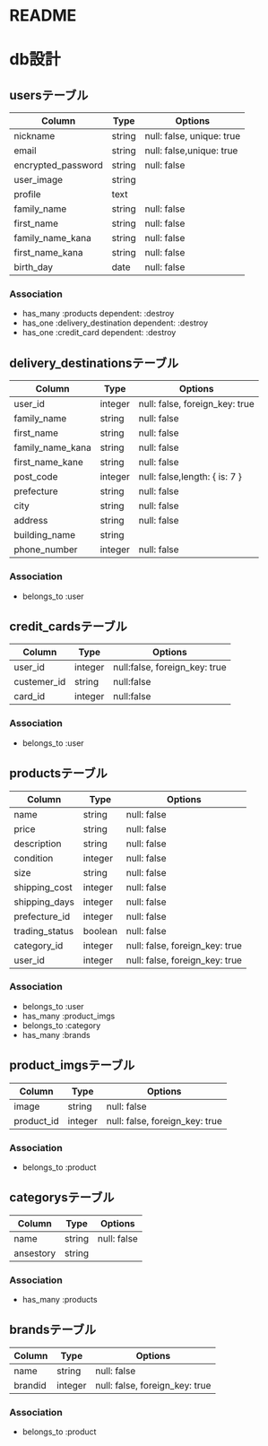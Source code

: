 # README

# db設計

## usersテーブル

|Column|Type|Options|
|------|----|-------|
|nickname|string|null: false, unique: true|
|email|string|null: false,unique: true|
|encrypted_password|string|null: false|
|user_image|string|
|profile|text|
|family_name|string|null: false|
|first_name|string|null: false|
|family_name_kana|string|null: false|
|first_name_kana|string|null: false|
|birth_day|date|null: false|

### Association
- has_many :products dependent: :destroy
- has_one :delivery_destination dependent: :destroy
- has_one :credit_card dependent: :destroy

## delivery_destinationsテーブル

|Column|Type|Options|
|------|----|-------|
|user_id|integer|null: false, foreign_key: true|
|family_name|string|null: false|
|first_name|string|null: false|
|family_name_kana|string|null: false|
|first_name_kane|string|null: false|
|post_code|integer|null: false,length: { is: 7 } |
|prefecture|string|null: false|
|city|string|null: false|
|address|string|null: false|
|building_name|string|
|phone_number|integer|null: false|

### Association
- belongs_to :user

## credit_cardsテーブル

|Column|Type|Options|
|------|----|-------|
|user_id|integer|null:false, foreign_key: true|
|custemer_id|string|null:false|
|card_id|integer|null:false|

### Association
- belongs_to :user

## productsテーブル

|Column|Type|Options|
|------|----|-------|
|name|string|null: false|
|price|string|null: false|
|description|string|null: false|
|condition|integer|null: false|
|size|string|null: false|
|shipping_cost|integer|null: false|
|shipping_days|integer|null: false|
|prefecture_id|integer|null: false|
|trading_status|boolean|null: false|
|category_id|integer|null: false, foreign_key: true|
|user_id|integer|null: false, foreign_key: true|

### Association
- belongs_to :user
- has_many :product_imgs
- belongs_to :category
- has_many :brands

## product_imgsテーブル

|Column|Type|Options|
|------|----|-------|
|image|string|null: false|
|product_id|integer|null: false, foreign_key: true|

### Association
- belongs_to :product

## categorysテーブル

|Column|Type|Options|
|------|----|-------|
|name|string|null: false|
|ansestory|string|

### Association
- has_many :products

## brandsテーブル

|Column|Type|Options|
|------|----|-------|
|name|string|null: false|
|brandid|integer|null: false, foreign_key: true|

### Association
- belongs_to :product